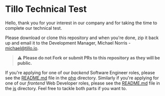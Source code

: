 # Tillo Technical Test

Hello, thank you for your interest in our company and for taking the time to complete our technical test.

Please download or clone this repository and when you're done, zip it back up and email it to the Development Manager, Michael Norris - michael@tillo.io.

> :warning: **Please do not Fork or submit PRs to this repository as they will be public.**

If you're applying for one of our _backend_ Software Engineer roles, please see the [README.md](php/README.md) file in the [php](php) directory. Similarly if you're applying for one of our _frontend_ Web Developer roles, please see the [README.md](js/README.md) file in the [js](js) directory. Feel free to tackle both parts if you want to.
